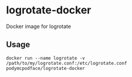 # logrotate-docker
Docker image for logrotate

## Usage

```
docker run --name logrotate -v /path/to/my/logrotate.conf:/etc/logrotate.conf podymcpodface/logrotate-docker
```
